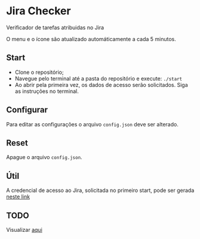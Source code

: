 # Jira Checker

Verificador de tarefas atribuidas no Jira

O menu e o ícone são atualizado automáticamente a cada 5 minutos.

## Start

- Clone o repositório;
- Navegue pelo terminal até a pasta do repositório e execute: `./start`
- Ao abrir pela primeira vez, os dados de acesso serão solicitados. Siga as instruções no terminal.

## Configurar

Para editar as configurações o arquivo `config.json` deve ser alterado.

## Reset

Apague o arquivo `config.json`.

## Útil

A credencial de acesso ao Jira, solicitada no primeiro start, pode ser gerada [neste link](https://id.atlassian.com/manage/api-tokens)

## TODO

Visualizar [aqui](./TODO.md)
